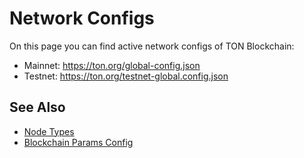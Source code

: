 # Network Configs

On this page you can find active network configs of TON Blockchain:

* Mainnet: https://ton.org/global-config.json
* Testnet: https://ton.org/testnet-global.config.json

## See Also

* [Node Types](https://docs.ton.org/participate/nodes/node-types)
* [Blockchain Params Config](/develop/howto/blockchain-configs)
